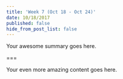 ```yaml
---
title: 'Week 7 (Oct 18 - Oct 24)'
date: 10/18/2017
published: false
hide_from_post_list: false
---
```


Your awesome summary goes here.

===

Your even more amazing content goes here.
